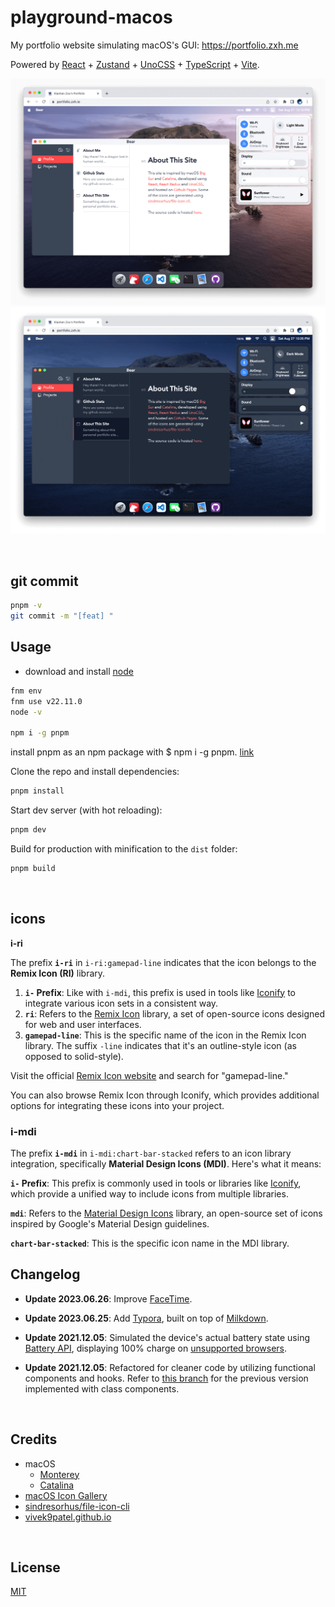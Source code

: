 # playground-macos

My portfolio website simulating macOS's GUI: https://portfolio.zxh.me

Powered by [React](https://reactjs.org/) + [Zustand](https://zustand-demo.pmnd.rs/) + [UnoCSS](https://uno.antfu.me/) + [TypeScript](https://www.typescriptlang.org/) + [Vite](https://vitejs.dev/).

![light mode](./public/screenshots/light.png)
![dark mode](./public/screenshots/dark.png)


&nbsp;
## git commit
```bash
pnpm -v
git commit -m "[feat] "
```

## Usage
* download and install [node](https://nodejs.org/en/download/package-manager)
```bash
fnm env
fnm use v22.11.0
node -v

npm i -g pnpm
```

install pnpm as an npm package with $ npm i -g pnpm.  [link](https://blog.logrocket.com/javascript-package-managers-compared/)

Clone the repo and install dependencies:

```bash
pnpm install
```

Start dev server (with hot reloading):

```bash
pnpm dev
```

Build for production with minification to the `dist` folder:

```bash
pnpm build
```

&nbsp;



## icons

**i-ri**

The prefix **`i-ri`** in `i-ri:gamepad-line` indicates that the icon belongs to the **Remix Icon (RI)** library.

1. **`i-` Prefix**: Like with `i-mdi`, this prefix is used in tools like [Iconify](https://iconify.design/) to integrate various icon sets in a consistent way.
2. **`ri`**: Refers to the [Remix Icon](https://remixicon.com/) library, a set of open-source icons designed for web and user interfaces.
3. **`gamepad-line`**: This is the specific name of the icon in the Remix Icon library. The suffix `-line` indicates that it's an outline-style icon (as opposed to solid-style).

Visit the official [Remix Icon website](https://remixicon.com/) and search for "gamepad-line."

You can also browse Remix Icon through Iconify, which provides additional options for integrating these icons into your project.

### i-mdi

The prefix **`i-mdi`** in `i-mdi:chart-bar-stacked` refers to an icon library integration, specifically **Material Design Icons (MDI)**. Here's what it means:

**`i-` Prefix**: This prefix is commonly used in tools or libraries like [Iconify](https://iconify.design/), which provide a unified way to include icons from multiple libraries.

**`mdi`**: Refers to the [Material Design Icons](https://materialdesignicons.com/) library, an open-source set of icons inspired by Google's Material Design guidelines.

**`chart-bar-stacked`**: This is the specific icon name in the MDI library.



## Changelog

- **Update 2023.06.26**: Improve [FaceTime](https://support.apple.com/en-us/HT208176).

- **Update 2023.06.25**: Add [Typora](https://typora.io/), built on top of [Milkdown](https://milkdown.dev/).

- **Update 2021.12.05**: Simulated the device's actual battery state using [Battery API](https://developer.mozilla.org/en-US/docs/Web/API/Battery_Status_API), displaying 100% charge on [unsupported browsers](https://developer.mozilla.org/en-US/docs/Web/API/Battery_Status_API#browser_compatibility).

- **Update 2021.12.05**: Refactored for cleaner code by utilizing functional components and hooks. Refer to [this branch](https://github.com/Renovamen/playground-macos/tree/class-component) for the previous version implemented with class components.


&nbsp;

## Credits

- macOS
  - [Monterey](https://www.apple.com/macos/monterey/)
  - [Catalina](https://www.apple.com/bw/macos/catalina/)
- [macOS Icon Gallery](https://www.macosicongallery.com/)
- [sindresorhus/file-icon-cli](https://github.com/sindresorhus/file-icon-cli)
- [vivek9patel.github.io](https://github.com/vivek9patel/vivek9patel.github.io)


&nbsp;

## License

[MIT](MIT)
